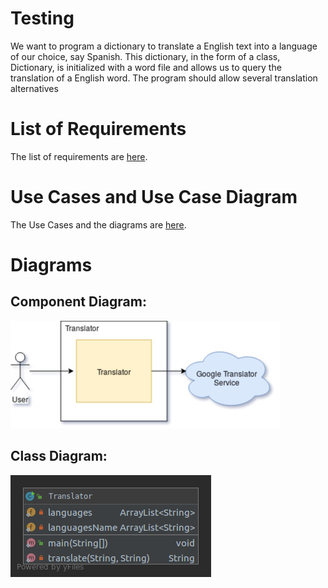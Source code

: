 # Testing

We want to program a dictionary to translate a English text into a language of our choice, say Spanish.  This dictionary, in the form of a class, Dictionary, is initialized with a word file and allows us to query the translation of a English word.  The program should allow several translation alternatives

# List of Requirements

The list of requirements are [here](https://github.com/cs2901/testing-ayuda-pe/blob/master/Requirements/Requirements.md).

# Use Cases and Use Case Diagram

The Use Cases and the diagrams are [here](https://github.com/cs2901/testing-ayuda-pe/blob/master/UseCases.md).

# Diagrams 

## Component Diagram:
![ComponentDiagram](./Diagrams/ComponentDiagram.jpg)


## Class Diagram:
![ClassDiagram](./Diagrams/Translator.png)
